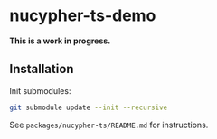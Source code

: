 # nucypher-ts-demo

**This is a work in progress.**

## Installation

Init submodules:
```bash
git submodule update --init --recursive
```

See `packages/nucypher-ts/README.md` for instructions.